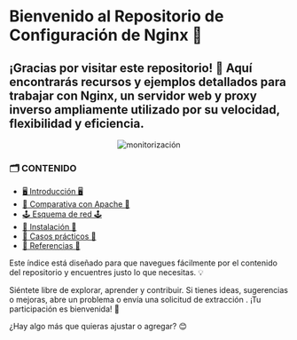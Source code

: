 # Bienvenido al Repositorio de Configuración de Nginx 🚀
## ¡Gracias por visitar este repositorio! 🎉 Aquí encontrarás recursos y ejemplos detallados para trabajar con Nginx, un servidor web y proxy inverso ampliamente utilizado por su velocidad, flexibilidad y eficiencia.

<p align="center">
  <img src="https://github.com/user-attachments/assets/a5a90721-ead5-4d8d-ada1-8a5f59729e22" alt="monitorización" />
  </p>
  
### 🗂️ CONTENIDO

- [🖥️ Introducción 🖥️](#-Introduccion-)
- [💽 Comparativa con Apache 💽](#-ComparativaApache-)
- [🕹️ Esquema de red 🕹️](#%EF%B8%8F-EsquemaRed-%EF%B8%8F)
- [🏁 Instalación 🏁](#-Instalacion-)
- [🙌 Casos prácticos 🙌](#-CasosPracticos-)
- [📓 Referencias 📓](#-Referencias-)

Este índice está diseñado para que navegues fácilmente por el contenido del repositorio y encuentres justo lo que necesitas. 💡

Siéntete libre de explorar, aprender y contribuir. Si tienes ideas, sugerencias o mejoras, abre un problema o envía una solicitud de extracción . ¡Tu participación es bienvenida! 🚀

¿Hay algo más que quieras ajustar o agregar? 😊

